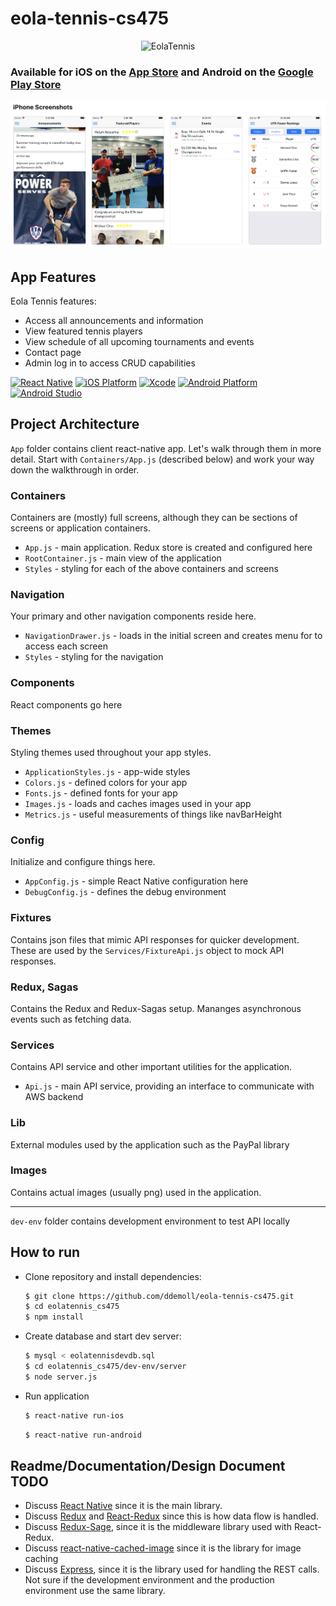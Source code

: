 # eola-tennis-cs475
<p align="center">
  <img src="https://lh3.googleusercontent.com/cFATyILPPw5j1fMfWyJFMQZRnji8LdwRazVS8ykp-8Bl6eNyvDRrdi5emXnpImNIUNc=s360-rw" alt="EolaTennis" title="EolaTennis">
</p>

### Available for iOS on the [App Store](https://itunes.apple.com/us/app/eola-tennis/id1399154275?mt=8) and Android on the [Google Play Store](https://play.google.com/store/apps/details?id=com.eolatennis&hl=en_US)

![Sreenshots](screenshots/iphones.png?raw=true)

## App Features

Eola Tennis features:
* Access all announcements and information
* View featured tennis players
* View schedule of all upcoming tournaments and events
* Contact page
* Admin log in to access CRUD capabilities

[![React Native][react_native-badge]][react_native-url]
[![iOS Platform][ios_platform-badge]][ios_platform-url]
[![Xcode][xcode-badge]][xcode-url]
[![Android Platform][android_platform-badge]][android_platform-url]
[![Android Studio][android_studio-badge]][android_studio-url]

## Project Architecture

`App` folder contains client react-native app. Let's walk through them in more detail. Start with `Containers/App.js` (described below) and work your way down the walkthrough in order.

### Containers

Containers are (mostly) full screens, although they can be sections of screens or application containers.

* `App.js` - main application. Redux store is created and configured here
* `RootContainer.js` - main view of the application
* `Styles` - styling for each of the above containers and screens

### Navigation

Your primary and other navigation components reside here.

* `NavigationDrawer.js` - loads in the initial screen and creates menu for to access each screen
* `Styles` - styling for the navigation

### Components

React components go here

### Themes

Styling themes used throughout your app styles.

* `ApplicationStyles.js` - app-wide styles
* `Colors.js` - defined colors for your app
* `Fonts.js` - defined fonts for your app
* `Images.js` - loads and caches images used in your app
* `Metrics.js` - useful measurements of things like navBarHeight

### Config

Initialize and configure things here.

* `AppConfig.js` - simple React Native configuration here
* `DebugConfig.js` - defines the debug environment

### Fixtures

Contains json files that mimic API responses for quicker development. These are used by the `Services/FixtureApi.js` object to mock API responses.

### Redux, Sagas

Contains the Redux and Redux-Sagas setup. Mananges asynchronous events such as fetching data.

### Services

Contains API service and other important utilities for the application.

* `Api.js` - main API service, providing an interface to communicate with AWS backend

### Lib

External modules used by the application such as the PayPal library

### Images

Contains actual images (usually png) used in the application.

---

`dev-env` folder contains development environment to test API locally

## How to run
- Clone repository and install dependencies:
    ```bash
    $ git clone https://github.com/ddemoll/eola-tennis-cs475.git
    $ cd eolatennis_cs475
    $ npm install
    ```

- Create database and start dev server:
    ```bash
    $ mysql < eolatennisdevdb.sql
    $ cd eolatennis_cs475/dev-env/server
    $ node server.js
    ```

- Run application
    ```bash
    $ react-native run-ios
    ```
    ```bash
    $ react-native run-android

	
## Readme/Documentation/Design Document TODO
* Discuss [React Native](https://facebook.github.io/react-native/) since it is the main library.
* Discuss [Redux](https://redux.js.org/) and [React-Redux](https://redux.js.org/basics/usage-with-react) since this is how data flow is handled. 
* Discuss [Redux-Sage](https://redux-saga.js.org/), since it is the middleware library used with React-Redux.
* Discuss [react-native-cached-image](https://github.com/kfiroo/react-native-cached-image) since it is the library for image caching 
* Discuss [Express](https://expressjs.com/), since it is the library used for handling the REST calls. Not sure if the development environment and the production environment use the same library. 



[react_native-badge]: https://img.shields.io/badge/React%20Native-0.59.2-blue.svg?style=flat
[react_native-url]: https://facebook.github.io/react-native/
[ios_platform-badge]: https://img.shields.io/badge/iOS-10.0+-lightgrey.svg
[ios_platform-url]: https://developer.apple.com/
[xcode-badge]: https://img.shields.io/badge/Xcode-10.1+-lightgrey.svg
[xcode-url]: https://developer.apple.com/xcode/
[android_platform-badge]: https://img.shields.io/badge/Android-4.1+-green.svg
[android_platform-url]: https://developer.android.com/index.html
[android_studio-badge]: https://img.shields.io/badge/Android%20Studio-3.2.1+-green.svg
[android_studio-url]: https://developer.android.com/studio/install
